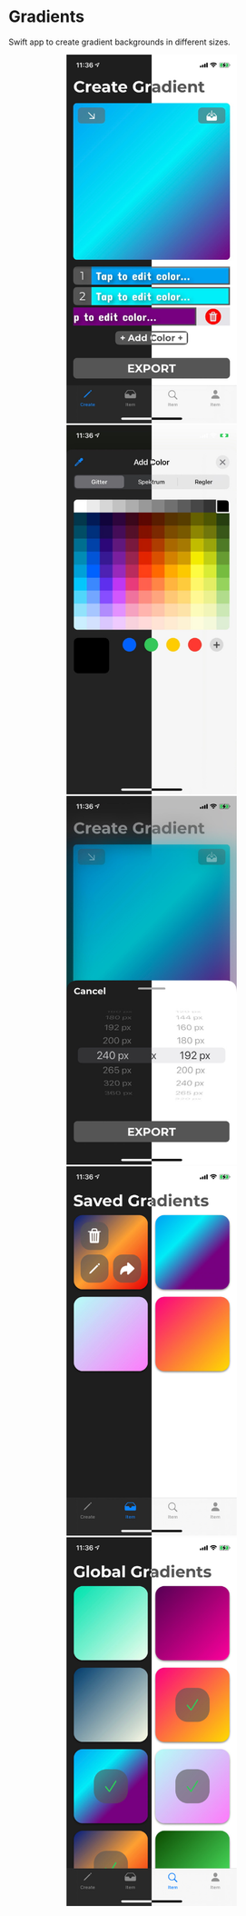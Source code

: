# Gradients
Swift app to create gradient backgrounds in different sizes.

<p align="center">
  <img src="./Screenshots/Light_Dark%20Mode/973EB6B6-96AB-4442-A56E-9F08B179E06C_1_105_c.jpeg" width="300" title="hover text">
  <img src="./Screenshots/Light_Dark%20Mode/B79405ED-60E7-4FDA-A7FD-167AA44B9053_1_105_c.jpeg" width="300" title="hover text">
  <img src="./Screenshots/Light_Dark%20Mode/E65DCEEC-B276-4ADD-B99E-2BACA07098E7_1_105_c.jpeg" width="300" title="hover text">
  <img src="./Screenshots/Light_Dark%20Mode/7D561948-1809-40BB-BF62-DE2FF8F73CC9_1_105_c.jpeg" width="300" title="hover text">
  <img src="./Screenshots/Light_Dark%20Mode/5859B582-AB69-4D1E-B683-FD4FBAD218F9_1_105_c.jpeg" width="300" title="hover text">
</p>
